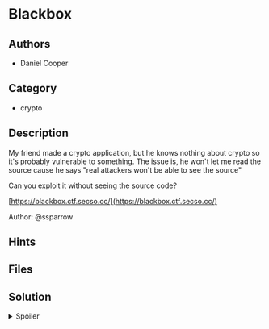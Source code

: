 # Blackbox

## Authors

- Daniel Cooper

## Category

- crypto

## Description

My friend made a crypto application, but he knows nothing about crypto so it's probably vulnerable to something. The issue is, he won't let me read the source
cause he says "real attackers won't be able to see the source"

Can you exploit it without seeing the source code?

[https://blackbox.ctf.secso.cc/](https://blackbox.ctf.secso.cc/)

Author: @ssparrow

## Hints

## Files

## Solution

<details>
<summary>Spoiler</summary>

### Idea

Discover that the cipher is a [stream cipher](https://en.wikipedia.org/wiki/Stream_cipher) and use this fact to decrypt the rest of the flag.

### Walkthrough

1. There are many ways to discover that the cipher is a stream cipher. Firstly, each byte encrypted is not dependent on any of the others, only on it's position. This means that if we enter AAAAAAAAAAAAAAAAAAAAAAAAAAAAAAAAAAAAAAAAA as input we get this:

```
6e6811d5847b71b29dd0661dd087ba7124db8e45782fe2994c0336eda0570ac1f4ab5e15c8ffb2691cd386bd7027da91447b2e86f52e611ec183706ebb96c97305c5f0bf7d18e8aecc5c03f5bf616411cb85403618edaf5d12f586984966feb4aa5e37a7968d5c1dcfb134030c84a6
```

and if we enter BBBBBBBBBBBBBBBBBBBBBBBBBBBBBBBBBBBBBBBBB we get this:

```
6e6811d5847b71b29dd0651ed384b97227d88d467b2ce19a4f0035eea35409c2f7a85d16cbfcb16a1fd085be7324d99247782d86f52e611ec183706ebb96c97305c5f0bf7d18e8aecc5c03f5bf616411cb85403618edaf5d12f586984966feb4aa5e37a7968d5c1dcfb134030c84a6
```

2. As the inputs differ at byte 10, this is where our payload is being injected. If we send it a lot of A's, we can XOR with A to retrieve the key.
   For example, submitting:

```
AAAAAAAAAAAAAAAAAAAAAAAAAAAAAAAAAAAAAAAAAAAAAAAAAAAAAAAAAAAAAAAAAAAAAAAAAAAAAAAAAAAAAAAAAAAAAAAAAAAAAAAAAAAAAAAAAAAAAAAAAAAAAAAAAAAAAAAAAA
```

yields

```
6e6811d5847b71b29dd0661dd087ba7124db8e45782fe2994c0336eda0570ac1f4ab5e15c8ffb2691cd386bd7027da91447b2ee5984f0239eca3560dc0f7aa6114cbfeb5681fd289bc7326dd90477a31e49b4e0538efa2590cc3f6ad6017ca81b46b1ed588bf7229dc93467d30e79a51043beea5580fc2f9ac6316cd80b76a21d48bbe7528df92497c33e69d50073af1a45b0ec59bc2037aebae964b43aceb22663ad09b426a35d3bb232918d8887c0fe4d4b06b2bef80b4683de0fd755e5bd5a1554b1c9a81602708e0842f6efb998d
```

We can XOR this with the A to retrieve the key stream:

```
2f295094c53a30f3dc91275c91c6fb30659acf04396ea3d80d4277ace1164b80b5ea1f5489bef3285d92c7fc31669bd0053a6fa4d90e4378ade2174c81b6eb20558abff4295e93c8fd32679cd1063b70a5da0f4479aee3184d82b7ec21568bc0f52a5f94c9fe33689dd2073c71a6db10457aafe4194e83b8ed22578cc1f62b6095caff34699ed3083d72a7dc11467bb0e51a4f84da83423baaefd70a02edaa63277b91da032b7492fa62685999c93d4ea595f12a6aaec1f5297ca1bc341f1a94e0140a5ddbc0216649a1c56e2fbad8cc
```

Now we can XOR the key stream with a shorter encrypted payload to retrieve the following data:

```
AAAAAAAAAAa", "flag": "SPOOKTF{f1nding_an_OraCLE_w1th0ut_th3_souRc3?}"}
```

### Flag

`SPOOKTF{f1nding_an_OraCLE_w1th0ut_th3_souRc3?}`

</details>
